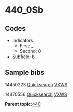 # 440\_0$b

## Codes

-   Indicators
    -   First: \_
    -   Second: 0
-   Subfield: b

## Sample bibs

14450223 [Quicksearch](https://search.library.yale.edu/catalog/14450223) [VXWS](http://prodorbis.library.yale.edu:7014/vxws/GetHoldingsService?bibId=14450223)

14470556 [Quicksearch](https://search.library.yale.edu/catalog/14470556) [VXWS](http://prodorbis.library.yale.edu:7014/vxws/GetHoldingsService?bibId=14470556)

**Parent topic:**[440](../../tags/440/440.md)

